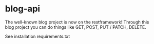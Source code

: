 # blog-api

The well-known blog project is now on the restframework! Through this blog project you can do things like GET, POST, PUT / PATCH, DELETE.

See installation requirements.txt 

